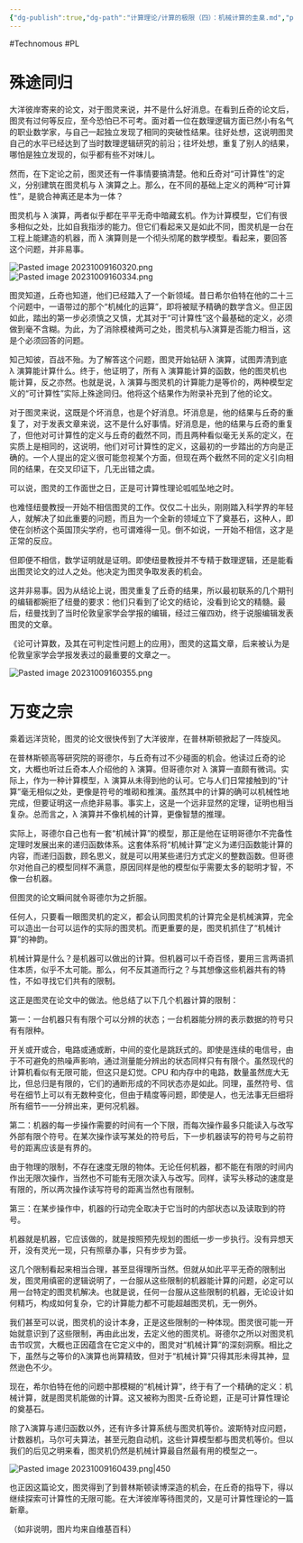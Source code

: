 ```yaml
---
{"dg-publish":true,"dg-path":"计算理论/计算的极限（四）：机械计算的圭臬.md","permalink":"/计算理论/计算的极限（四）：机械计算的圭臬/","created":"2023-10-09T16:02:27.000+08:00","updated":"2024-11-19T10:43:53.648+08:00"}
---
```


#Technomous #PL 

# 殊途同归

大洋彼岸寄来的论文，对于图灵来说，并不是什么好消息。在看到丘奇的论文后，图灵有过何等反应，至今恐怕已不可考。面对着一位在数理逻辑方面已然小有名气的职业数学家，与自己一起独立发现了相同的突破性结果。往好处想，这说明图灵自己的水平已经达到了当时数理逻辑研究的前沿；往坏处想，重复了别人的结果，哪怕是独立发现的，似乎都有些不对味儿。

然而，在下定论之前，图灵还有一件事情要搞清楚。他和丘奇对“可计算性”的定义，分别建筑在图灵机与 λ 演算之上。那么，在不同的基础上定义的两种“可计算性”，是貌合神离还是本为一体？

图灵机与 λ 演算，两者似乎都在平平无奇中暗藏玄机。作为计算模型，它们有很多相似之处，比如自我指涉的能力。但它们看起来又是如此不同，图灵机是一台在工程上能建造的机器，而 λ 演算则是一个彻头彻尾的数学模型。看起来，要回答这个问题，并非易事。

![Pasted image 20231009160320.png](/img/user/0.Asset/resource/Pasted%20image%2020231009160320.png)
![Pasted image 20231009160334.png](/img/user/0.Asset/resource/Pasted%20image%2020231009160334.png)

图灵知道，丘奇也知道，他们已经踏入了一个新领域。昔日希尔伯特在他的二十三个问题中，一语带过的那个“机械化的运算”，即将被赋予精确的数学含义。但正因如此，踏出的第一步必须慎之又慎，尤其对于“可计算性”这个最基础的定义，必须做到毫不含糊。为此，为了消除模棱两可之处，图灵机与λ演算是否能力相当，这是个必须回答的问题。

知己知彼，百战不殆。为了解答这个问题，图灵开始钻研 λ 演算，试图弄清到底 λ 演算能计算什么。终于，他证明了，所有 λ 演算能计算的函数，他的图灵机也能计算，反之亦然。也就是说，λ 演算与图灵机的计算能力是等价的，两种模型定义的“可计算性”实际上殊途同归。他将这个结果作为附录补充到了他的论文。

对于图灵来说，这既是个坏消息，也是个好消息。坏消息是，他的结果与丘奇的重复了，对于发表文章来说，这不是什么好事情。好消息是，他的结果与丘奇的重复了，但他对可计算性的定义与丘奇的截然不同，而且两种看似毫无关系的定义，在实质上是相同的，这说明，他们对可计算性的定义，这最初的一步踏出的方向是正确的。一个人提出的定义很可能忽视某个方面，但现在两个截然不同的定义引向相同的结果，在交叉印证下，几无出错之虞。

可以说，图灵的工作面世之日，正是可计算性理论呱呱坠地之时。

也难怪纽曼教授一开始不相信图灵的工作。仅仅二十出头，刚刚踏入科学界的年轻人，就解决了如此重要的问题，而且为一个全新的领域立下了奠基石，这种人，即使在剑桥这个英国顶尖学府，也可谓难得一见。倒不如说，一开始不相信，这才是正常的反应。

但即便不相信，数学证明就是证明。即使纽曼教授并不专精于数理逻辑，还是能看出图灵论文的过人之处。他决定为图灵争取发表的机会。

这并非易事。因为从结论上说，图灵重复了丘奇的结果，所以最初联系的几个期刊的编辑都婉拒了纽曼的要求：他们只看到了论文的结论，没看到论文的精髓。最后，纽曼找到了当时伦敦皇家学会学报的编辑，经过三催四劝，终于说服编辑发表图灵的文章。

《论可计算数，及其在可判定性问题上的应用》，图灵的这篇文章，后来被认为是伦敦皇家学会学报发表过的最重要的文章之一。

![Pasted image 20231009160355.png](/img/user/0.Asset/resource/Pasted%20image%2020231009160355.png)

# 万变之宗

乘着远洋货轮，图灵的论文很快传到了大洋彼岸，在普林斯顿掀起了一阵旋风。

在普林斯顿高等研究院的哥德尔，与丘奇有过不少碰面的机会。他读过丘奇的论文，大概也听过丘奇本人介绍他的 λ 演算。但哥德尔对 λ 演算一直颇有微词。实际上，作为一种计算模型，λ 演算从未得到他的认可。它与人们日常接触到的“计算”毫无相似之处，更像是符号的堆砌和推演。虽然其中的计算的确可以机械性地完成，但要证明这一点绝非易事。事实上，这是一个远非显然的定理，证明也相当复杂。总而言之，λ 演算并不像机械的计算，更像智慧的推理。

实际上，哥德尔自己也有一套“机械计算”的模型，那正是他在证明哥德尔不完备性定理时发展出来的递归函数体系。这套体系将“机械计算”定义为递归函数能计算的内容，而递归函数，顾名思义，就是可以用某些递归方式定义的整数函数。但哥德尔对他自己的模型同样不满意，原因同样是他的模型似乎需要太多的聪明才智，不像一台机器。

但图灵的论文瞬间就令哥德尔为之折服。

任何人，只要看一眼图灵机的定义，都会认同图灵机的计算完全是机械演算，完全可以造出一台可以运作的实际的图灵机。而更重要的是，图灵机抓住了“机械计算”的神韵。

机械计算是什么？是机器可以做出的计算。但机器可以千奇百怪，要用三言两语抓住本质，似乎不太可能。那么，何不反其道而行之？与其想像这些机器共有的特性，不如寻找它们共有的限制。

这正是图灵在论文中的做法。他总结了以下几个机器计算的限制：

第一：一台机器只有有限个可以分辨的状态；一台机器能分辨的表示数据的符号只有有限种。

开关或开或合，电路或通或断，中间的变化是跳跃式的。即使是连续的电信号，由于不可避免的热噪声影响，通过测量能分辨出的状态同样只有有限个。虽然现代的计算机看似有无限可能，但这只是幻觉。CPU 和内存中的电路，数量虽然庞大无比，但总归是有限的，它们的通断形成的不同状态亦是如此。同理，虽然符号、信号在细节上可以有无数种变化，但由于精度等问题，即使是人，也无法事无巨细将所有细节一一分辨出来，更何况机器。

第二：机器的每一步操作需要的时间有一个下限，而每次操作最多只能读入与改写外部有限个符号。在某次操作读写某处的符号后，下一步机器读写的符号与之前符号的距离应该是有界的。

由于物理的限制，不存在速度无限的物体。无论任何机器，都不能在有限的时间内作出无限次操作，当然也不可能有无限次读入与改写。同样，读写头移动的速度是有限的，所以两次操作读写符号的距离当然也有限制。

第三：在某步操作中，机器的行动完全取决于它当时的内部状态以及读取到的符号。

机器就是机器，它应该做的，就是按照预先规划的图纸一步一步执行。没有异想天开，没有灵光一现，只有照章办事，只有步步为营。

这几个限制看起来相当合理，甚至显得理所当然。但就从如此平平无奇的限制出发，图灵用缜密的逻辑说明了，一台服从这些限制的机器能计算的问题，必定可以用一台特定的图灵机解决。也就是说，任何一台服从这些限制的机器，无论设计如何精巧，构成如何复杂，它的计算能力都不可能超越图灵机，无一例外。

我们甚至可以说，图灵机的设计本身，正是这些限制的一种体现。图灵很可能一开始就意识到了这些限制，再由此出发，去定义他的图灵机。哥德尔之所以对图灵机击节叹赏，大概也正因蕴含在它定义中的，图灵对“机械计算”的深刻洞察。相比之下，虽然与之等价的λ演算也尚算精致，但对于“机械计算”只得其形未得其神，显然逊色不少。

现在，希尔伯特在他的问题中那模糊的“机械计算”，终于有了一个精确的定义：机械计算，就是图灵机能做的计算。这又被称为图灵-丘奇论题，正是可计算性理论的奠基石。

除了λ演算与递归函数以外，还有许多计算系统与图灵机等价。波斯特对应问题，计数器机，马尔可夫算法，甚至元胞自动机，这些计算模型都与图灵机等价。但以我们的后见之明来看，图灵机仍然是机械计算最自然最有用的模型之一。

![Pasted image 20231009160439.png|450](/img/user/0.Asset/resource/Pasted%20image%2020231009160439.png)

也正因这篇论文，图灵得到了到普林斯顿读博深造的机会，在丘奇的指导下，得以继续探索可计算性的无限可能。在大洋彼岸等待图灵的，又是可计算性理论的一篇新章。

（如非说明，图片均来自维基百科）